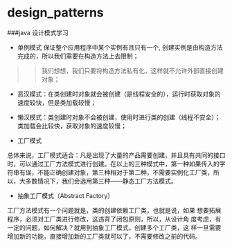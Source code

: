 # design_patterns
###java 设计模式学习

- 单例模式
保证整个应用程序中某个实例有且只有一个, 创建实例是由构造方法完成的，所以我们需要在构造方法上去限制；

>> 我们想想，我们只要将构造方法私有化，这样就不允许外部直接创建对象；
  - 恶汉模式：在类创建时对象就会被创建（是线程安全的），运行时获取对象的速度较快，但是类加载较慢；
  - 懒汉模式：类创建时对象不会被创建，使用时进行类的创建（线程不安全）；类加载会比较快，获取对象的速度较慢；
  

- 工厂模式

总体来说，工厂模式适合：凡是出现了大量的产品需要创建，并且具有共同的接口时，可以通过工厂方法模式进行创建。在以上的三种模式中，第一种如果传入的字符串有误，不能正确创建对象，第三种相对于第二种，不需要实例化工厂类，所以，大多数情况下，我们会选用第三种——静态工厂方法模式。

- 抽象工厂模式（Abstract Factory）

工厂方法模式有一个问题就是，类的创建依赖工厂类，也就是说，如果
想要拓展程序，必须对工厂类进行修改，这违背了闭包原则，所以，从设计角
度考虑，有一定的问题，如何解决？就用到抽象工厂模式，创建多个工厂类，这
样一旦需要增加新的功能，直接增加新的工厂类就可以了，不需要修改之前的代码。


